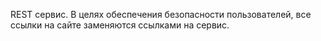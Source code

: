 
REST сервис. В целях обеспечения безопасности пользователей, все ссылки на сайте заменяются ссылками на сервис.